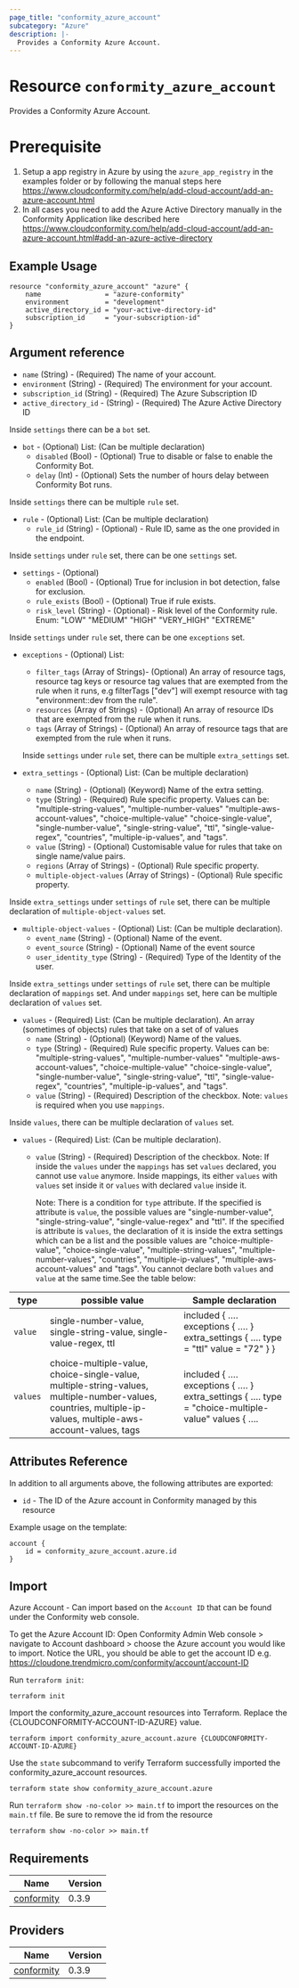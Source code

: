 ```yaml
---
page_title: "conformity_azure_account"
subcategory: "Azure"
description: |-
  Provides a Conformity Azure Account.
---
```


# Resource `conformity_azure_account`
Provides a Conformity Azure Account.

# Prerequisite
1. Setup a app registry in Azure by using the `azure_app_registry` in the examples folder or by following the manual steps here https://www.cloudconformity.com/help/add-cloud-account/add-an-azure-account.html
2. In all cases you need to add the Azure Active Directory manually in the Conformity Application like described here https://www.cloudconformity.com/help/add-cloud-account/add-an-azure-account.html#add-an-azure-active-directory

## Example Usage
```hcl
resource "conformity_azure_account" "azure" {
    name                = "azure-conformity"
    environment         = "development"
    active_directory_id = "your-active-directory-id"
    subscription_id     = "your-subscription-id"
}
```

## Argument reference
 - `name` (String) - (Required) The name of your account.
 - `environment` (String) - (Required) The environment for your account.
 - `subscription_id` (String) - (Required) The Azure Subscription ID
 - `active_directory_id` - (String) - (Required) The Azure Active Directory ID
  
  Inside `settings` there can be a `bot` set.

 - `bot` - (Optional) List: (Can be multiple declaration)
     * `disabled` (Bool) - (Optional) True to disable or false to enable the Conformity Bot.
     * `delay` (Int) - (Optional) Sets the number of hours delay between Conformity Bot runs.

  Inside `settings` there can be multiple `rule` set.

 - `rule` - (Optional) List: (Can be multiple declaration)
     * `rule_id` (String) - (Optional) - Rule ID, same as the one provided in the endpoint.
  
  Inside `settings` under `rule` set, there can be one `settings` set. 

 - `settings` - (Optional)
     * `enabled` (Bool) - (Optional) True for inclusion in bot detection, false for exclusion.
     * `rule_exists` (Bool) - (Optional)  True if rule exists.
     * `risk_level` (String) - (Optional) - Risk level of the Conformity rule. Enum: "LOW" "MEDIUM" "HIGH" "VERY_HIGH" "EXTREME"

  Inside `settings` under `rule` set, there can be one `exceptions` set. 
 
 - `exceptions` - (Optional) List: 
     * `filter_tags` (Array of Strings)- (Optional) An array of resource tags, resource tag keys or resource tag values that are exempted from the rule when it runs, e.g filterTags ["dev"] will exempt resource with tag "environment::dev from the rule".
     * `resources` (Array of Strings) - (Optional) An array of resource IDs that are exempted from the rule when it runs.
     * `tags` (Array of Strings) - (Optional) An array of resource tags that are exempted from the rule when it runs.

   Inside `settings` under `rule` set, there can be multiple `extra_settings` set. 

 - `extra_settings` - (Optional) List: (Can be multiple declaration)
     * `name` (String) - (Optional) (Keyword) Name of the extra setting.
     * `type` (String) - (Required) Rule specific property. Values can be: "multiple-string-values", "multiple-number-values" "multiple-aws-account-values", "choice-multiple-value" "choice-single-value", "single-number-value", "single-string-value", "ttl", "single-value-regex", "countries", "multiple-ip-values", and "tags".
     * `value` (String) - (Optional) Customisable value for rules that take on single name/value pairs.
     * `regions` (Array of Strings) - (Optional) Rule specific property.
     * `multiple-object-values` (Array of Strings) - (Optional) Rule specific property.

  Inside `extra_settings` under `settings` of `rule` set, there can be multiple declaration of `multiple-object-values` set.
  
 - `multiple-object-values` - (Optional) List: (Can be multiple declaration). 
     *  `event_name` (String) - (Optional) Name of the event.
     *  `event_source` (String) - (Optional) Name of the event source
     *  `user_identity_type` (String) - (Required) Type of the Identity of the user.

  Inside `extra_settings` under `settings` of `rule` set, there can be multiple declaration of `mappings` set. And under `mappings` set, here can be multiple declaration of `values` set.
  
 - `values` - (Required) List: (Can be multiple declaration). An array (sometimes of objects) rules that take on a set of of values
     * `name` (String) - (Optional) (Keyword) Name of the values.
     * `type` (String) - (Required) Rule specific property. Values can be: "multiple-string-values", "multiple-number-values" "multiple-aws-account-values", "choice-multiple-value" "choice-single-value", "single-number-value", "single-string-value", "ttl", "single-value-regex", "countries", "multiple-ip-values", and "tags".
     *  `value` (String) - (Required) Description of the checkbox.
    Note: `values` is required when you use `mappings`.

  Inside `values`, there can be multiple declaration of `values` set.
  
 - `values` - (Required) List: (Can be multiple declaration).
     *  `value` (String) - (Required) Description of the checkbox.
    Note: If inside the `values` under the `mappings` has set `values` declared, you cannot use `value` anymore. Inside mappings, its either `values` with `values` set inside it or `values` with declared `value` inside it.

        Note: There is a condition for `type` attribute. If the specified is attribute is `value`, the possible values are "single-number-value", "single-string-value", "single-value-regex" and "ttl". If the specified is attribute is `values`, the declaration of it is inside the extra settings which can be a list and the possible values are "choice-multiple-value", "choice-single-value", "multiple-string-values", "multiple-number-values", "countries", "multiple-ip-values", "multiple-aws-account-values" and "tags". You cannot declare both `values` and `value` at the same time.See the table below:

| type     | possible value                                                                                                                | Sample declaration                                                                                                                                                                                                                    |
|----------|-------------------------------------------------------------------------------------------------------------------------------|---------------------------------------------------------------------------------------------------------------------------------------------------------------------------------------------------------------------------------------|
| `value`  | single-number-value, single-string-value, single-value-regex, ttl                                                             | included {     ….     exceptions {       ….     }       extra_settings {		 	….                     type = "ttl"         value = "72"       } }                                                                                           |
| `values` | choice-multiple-value, choice-single-value, multiple-string-values, multiple-number-values, countries, multiple-ip-values, multiple-aws-account-values, tags | included {     ….     exceptions {       ….     }       extra_settings {		 	….                     type = "choice-multiple-value"           values {             ….   

## Attributes Reference

In addition to all arguments above, the following attributes are exported:

 - `id` - The ID of the Azure account in Conformity managed by this resource

Example usage on the template:

```hcl
account {
    id = conformity_azure_account.azure.id
}
```

## Import
Azure Account - Can import based on the `Account ID` that can be found under the Conformity web console.

To get the Azure Account ID:
Open Conformity Admin Web console > navigate to Account dashboard > choose the Azure account you would like to import.
Notice the URL, you should be able to get the account ID e.g. https://cloudone.trendmicro.com/conformity/account/account-ID

Run `terraform init`:
```hcl
terraform init
```

Import the conformity_azure_account resources into Terraform. Replace the {CLOUDCONFORMITY-ACCOUNT-ID-AZURE} value.
```hcl
terraform import conformity_azure_account.azure {CLOUDCONFORMITY-ACCOUNT-ID-AZURE}
```

Use the `state` subcommand to verify Terraform successfully imported the conformity_azure_account resources.
```hcl
terraform state show conformity_azure_account.azure
```

Run `terraform show -no-color >> main.tf` to import the resources on the `main.tf` file. Be sure to remove the id from the resource
```hcl
terraform show -no-color >> main.tf
```

## Requirements

| Name | Version |
|------|---------|
| <a name="requirement_conformity"></a> [conformity](#requirement\_conformity) | 0.3.9 |

## Providers

| Name | Version |
|------|---------|
| <a name="provider_conformity"></a> [conformity](#provider\_conformity) | 0.3.9 |